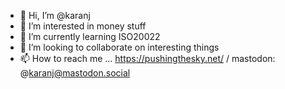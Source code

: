 - 👋 Hi, I’m @karanj
- 👀 I’m interested in money stuff
- 🌱 I’m currently learning ISO20022
- 💞️ I’m looking to collaborate on interesting things
- 📫 How to reach me ... https://pushingthesky.net/ / mastodon: @karanj@mastodon.social

<!---
karanj/karanj is a ✨ special ✨ repository because its `README.md` (this file) appears on your GitHub profile.
You can click the Preview link to take a look at your changes.
--->
